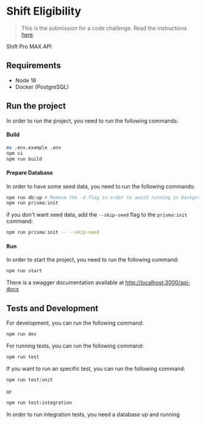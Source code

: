 # Shift Eligibility

> This is the submission for a code challenge. Read the instructions [here](./Instructions.md). 

Shift Pro MAX API

## Requirements

- Node 18
- Docker (PostgreSQL)
  
## Run the project

In order to run the project, you need to run the following commands:

#### Build
```bash
mv .env.example .env
npm ci
npm run build
```
#### Prepare Database
In order to have some seed data, you need to run the following commands:
```bash
npm run db:up # Remove the -d flag in order to avoid running in background
npm run prisma:init  
```

if you don't want seed data, add the `--skip-seed` flag to the `prisma:init` command:

```bash
npm run prisma:init -- --skip-seed
```
#### Run #####
In order to start the project, you need to run the following command:
```bash
npm run start
```
There is a swagger documentation available at [http://localhost:3000/api-docs](http://localhost:3000/api-docs)
## Tests and Development ##
For development, you can run the following command:
```bash
npm run dev
```

For running tests, you can run the following command:
```bash
npm run test
```

If you want to run an specific test, you can run the following command:
```bash
npm run test:unit
```

or

```bash
npm run test:integration
```

In order to run integration tests, you need a database up and running